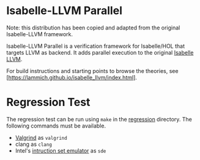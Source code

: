 # Isabelle-LLVM Parallel

Note: this distribution has been copied and adapted from the original Isabelle-LLVM framework.

Isabelle-LLVM Parallel is a verification framework for Isabelle/HOL that targets LLVM as backend.
It adds parallel execution to the original [Isabelle LLVM](http://www21.in.tum.de/~lammich/isabelle_llvm/).

For build instructions and starting points to browse the theories, see [https://lammich.github.io/isabelle_llvm/index.html].

# Regression Test

The regression test can be run using `make` in the [regression](regression) directory. The following commands must be available.
- [Valgrind](https://valgrind.org/) as `valgrind` 
- clang as `clang`
- Intel's [intruction set emulator](https://www.intel.com/content/www/us/en/developer/articles/tool/software-development-emulator.html) as `sde`

